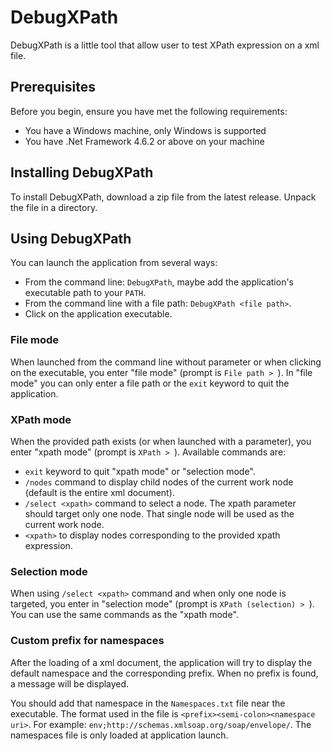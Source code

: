 # DebugXPath

DebugXPath is a little tool that allow user to test XPath expression on a xml file.

## Prerequisites

Before you begin, ensure you have met the following requirements:
 * You have a Windows machine, only Windows is supported
 * You have .Net Framework 4.6.2 or above on your machine

## Installing DebugXPath

To install DebugXPath, download a zip file from the latest release.
Unpack the file in a directory.

## Using DebugXPath

You can launch the application from several ways:
 * From the command line: `DebugXPath`, maybe add the application's executable path to your `PATH`.
 * From the command line with a file path: `DebugXPath <file path>`.
 * Click on the application executable.

### File mode
When launched from the command line without parameter or when clicking on the executable, you enter "file mode" (prompt is `File path > `).
In "file mode" you can only enter a file path or the `exit` keyword to quit the application.

### XPath mode
When the provided path exists (or when launched with a parameter), you enter "xpath mode" (prompt is `XPath > `).
Available commands are:
 * `exit` keyword to quit "xpath mode" or "selection mode".
 * `/nodes` command to display child nodes of the current work node (default is the entire xml document).
 * `/select <xpath>` command to select a node. The xpath parameter should target only one node. That single node will be used as the current work node.
 * `<xpath>` to display nodes corresponding to the provided xpath expression.

### Selection mode
When using `/select <xpath>` command and when only one node is targeted, you enter in "selection mode" (prompt is `XPath (selection) > `).
You can use the same commands as the "xpath mode".

### Custom prefix for namespaces
After the loading of a xml document, the application will try to display the default namespace and the corresponding prefix.
When no prefix is found, a message will be displayed.

You should add that namespace in the `Namespaces.txt` file near the executable.
The format used in the file is `<prefix><semi-colon><namespace uri>`. For example: `env;http://schemas.xmlsoap.org/soap/envelope/`.
The namespaces file is only loaded at application launch.